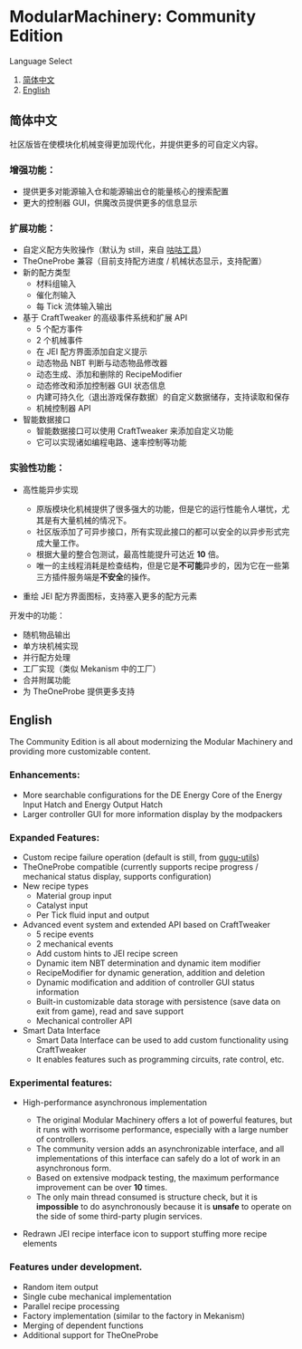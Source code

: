 # ModularMachinery: Community Edition

Language Select

1. [简体中文](#简体中文)
2. [English](#English)

## 简体中文

社区版皆在使模块化机械变得更加现代化，并提供更多的可自定义内容。

### 增强功能：
* 提供更多对能源输入仓和能源输出仓的能量核心的搜索配置
* 更大的控制器 GUI，供魔改员提供更多的信息显示

### 扩展功能：
* 自定义配方失败操作（默认为 still，来自 [咕咕工具](https://github.com/ParaParty/gugu-utils)）
* TheOneProbe 兼容（目前支持配方进度 / 机械状态显示，支持配置）
* 新的配方类型
    * 材料组输入
    * 催化剂输入
    * 每 Tick 流体输入输出
* 基于 CraftTweaker 的高级事件系统和扩展 API
    * 5 个配方事件
    * 2 个机械事件
    * 在 JEI 配方界面添加自定义提示
    * 动态物品 NBT 判断与动态物品修改器
    * 动态生成、添加和删除的 RecipeModifier
    * 动态修改和添加控制器 GUI 状态信息
    * 内建可持久化（退出游戏保存数据）的自定义数据储存，支持读取和保存
    * 机械控制器 API
* 智能数据接口
    * 智能数据接口可以使用 CraftTweaker 来添加自定义功能
    * 它可以实现诸如编程电路、速率控制等功能

### 实验性功能：
* 高性能异步实现
    * 原版模块化机械提供了很多强大的功能，但是它的运行性能令人堪忧，尤其是有大量机械的情况下。
    * 社区版添加了可异步接口，所有实现此接口的都可以安全的以异步形式完成大量工作。
    * 根据大量的整合包测试，最高性能提升可达近 **10** 倍。
    * 唯一的主线程消耗是检查结构，但是它是**不可能**异步的，因为它在一些第三方插件服务端是**不安全**的操作。

* 重绘 JEI 配方界面图标，支持塞入更多的配方元素

开发中的功能：
* 随机物品输出
* 单方块机械实现
* 并行配方处理
* 工厂实现（类似 Mekanism 中的工厂）
* 合并附属功能
* 为 TheOneProbe 提供更多支持

## English

The Community Edition is all about modernizing the Modular Machinery and providing more customizable content.

### Enhancements:
* More searchable configurations for the DE Energy Core of the Energy Input Hatch and Energy Output Hatch
* Larger controller GUI for more information display by the modpackers

### Expanded Features:
* Custom recipe failure operation (default is still, from [gugu-utils](https://github.com/ParaParty/gugu-utils))
* TheOneProbe compatible (currently supports recipe progress / mechanical status display, supports configuration)
* New recipe types
    * Material group input
    * Catalyst input
    * Per Tick fluid input and output
* Advanced event system and extended API based on CraftTweaker
    * 5 recipe events
    * 2 mechanical events
    * Add custom hints to JEI recipe screen
    * Dynamic item NBT determination and dynamic item modifier
    * RecipeModifier for dynamic generation, addition and deletion
    * Dynamic modification and addition of controller GUI status information
    * Built-in customizable data storage with persistence (save data on exit from game), read and save support
    * Mechanical controller API
* Smart Data Interface
    * Smart Data Interface can be used to add custom functionality using CraftTweaker
    * It enables features such as programming circuits, rate control, etc.

### Experimental features:
* High-performance asynchronous implementation
    * The original Modular Machinery offers a lot of powerful features, but it runs with worrisome performance, especially with a large number of controllers.
    * The community version adds an asynchronizable interface, and all implementations of this interface can safely do a lot of work in an asynchronous form.
    * Based on extensive modpack testing, the maximum performance improvement can be over **10** times.
    * The only main thread consumed is structure check, but it is **impossible** to do asynchronously because it is **unsafe** to operate on the side of some third-party plugin services.

* Redrawn JEI recipe interface icon to support stuffing more recipe elements

### Features under development.
* Random item output
* Single cube mechanical implementation
* Parallel recipe processing
* Factory implementation (similar to the factory in Mekanism)
* Merging of dependent functions
* Additional support for TheOneProbe
